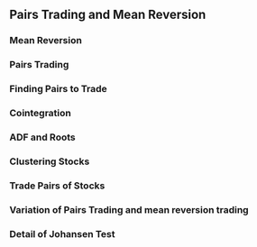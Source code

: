 ## Pairs Trading and Mean Reversion


### Mean Reversion



### Pairs Trading



### Finding Pairs to Trade



### Cointegration



### ADF and Roots



### Clustering Stocks



### Trade Pairs of Stocks



### Variation of Pairs Trading and mean reversion trading


### Detail of Johansen Test


